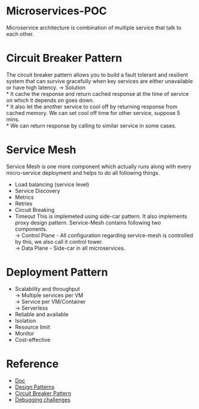 # Microservices-POC
Microservice architecture is combination of multiple service that talk to each other. 

# Circuit Breaker Pattern
The circuit breaker pattern allows you to build a fault tolerant and resilient system that can survive gracefully when key services are either unavailable or have high latency.
-> Solution <br>
    * It cache the response and return cached response at the time of service on which it depends on goes down. <br>
    * It also let the another service to cool off by returning response from cached memory. We can set cool off time for other service, suppose 5 mins. <br>
    * We can return response by calling to similar service in some cases. <br>
    
# Service Mesh
Service Mesh is one more component which actually runs along with every micro-service deployment and helps to do all following things. <br>
* Load balancing (service level)
* Service Discovery
* Metrics
* Retries
* Circuit Breaking
* Timeout
This is implemeted using side-car pattern. It also implements proxy design pattern. Service-Mesh contains following two components. <br>
-> Control Plane - All configuration regarding service-mesh is controlled by this, we also call it control tower. <br>
-> Data Plane - Side-car in all microservices. <br>

# Deployment Pattern
* Scalability and throughput <br>
   -> Multiple services per VM <br>
   -> Service per VM/Container <br>
   -> Serverless <br>
* Reliable and available
* Isolation
* Resource limit
* Monitor
* Cost-effective


# Reference
* [Doc](https://microservices.io/)
* [Design Patterns](https://blog.bitsrc.io/my-favorite-microservice-design-patterns-for-node-js-fe048c635d83)
* [Circuit Breaker Pattern](https://www.youtube.com/watch?v=5XeVoHtFGo0)
* [Debugging challenges](https://thenewstack.io/tracing-why-logs-arent-enough-to-debug-your-microservices/)
